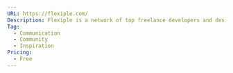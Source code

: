 ```yaml
---
URL: https://flexiple.com/
Description: Flexiple is a network of top freelance developers and designers
Tag:
  - Communication
  - Community
  - Inspiration
Pricing:
  - Free
---
```

